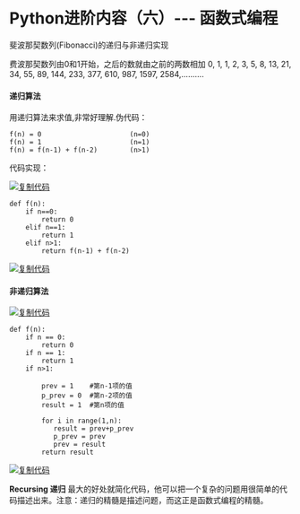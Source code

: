 # Python进阶内容（六）--- 函数式编程



 

斐波那契数列(Fibonacci)的递归与非递归实现

费波那契数列由0和1开始，之后的数就由之前的两数相加 0, 1, 1, 2, 3, 5, 8, 13, 21, 34, 55, 89, 144, 233, 377, 610, 987, 1597, 2584,……….

#### 递归算法

用递归算法来求值,非常好理解.伪代码：

```
f(n) = 0                      (n=0)
f(n) = 1                      (n=1)
f(n) = f(n-1) + f(n-2)        (n>1)
```

代码实现：

[![复制代码](https://common.cnblogs.com/images/copycode.gif)](javascript:void(0);)

```
def f(n):
    if n==0:
        return 0
    elif n==1:
        return 1
    elif n>1:
        return f(n-1) + f(n-2)
```

[![复制代码](https://common.cnblogs.com/images/copycode.gif)](javascript:void(0);)

#### 非递归算法

[![复制代码](https://common.cnblogs.com/images/copycode.gif)](javascript:void(0);)

```
def f(n):
    if n == 0:
        return 0
    if n == 1:
        return 1
    if n>1:

        prev = 1    #第n-1项的值
        p_prev = 0  #第n-2项的值
        result = 1  #第n项的值

        for i in range(1,n):
           result = prev+p_prev 
           p_prev = prev
           prev = result
        return result
```

[![复制代码](https://common.cnblogs.com/images/copycode.gif)](javascript:void(0);)

**Recursing 递归** 最大的好处就简化代码，他可以把一个复杂的问题用很简单的代码描述出来。注意：递归的精髓是描述问题，而这正是函数式编程的精髓。

 